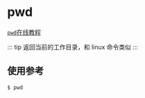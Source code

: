 # pwd

[`pwd`在线教程](https://arthas.aliyun.com/doc/arthas-tutorials.html?language=cn&id=command-pwd)

::: tip
返回当前的工作目录，和 linux 命令类似
:::

## 使用参考

```bash
$ pwd
```
